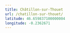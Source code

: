 ```yaml
---
title: Châtillon-sur-Thouet
url: /chatillon-sur-thouet/
latitude: 46.659837100000004
longitude: -0.2362671
---
```

